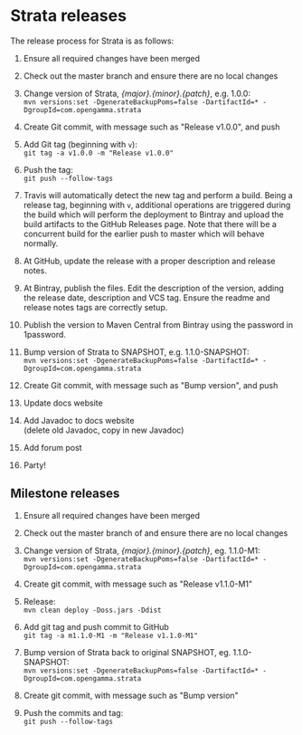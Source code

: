 Strata releases
===============

The release process for Strata is as follows:

1. Ensure all required changes have been merged

1. Check out the master branch and ensure there are no local changes

1. Change version of Strata, *{major}.{minor}.{patch}*, e.g. 1.0.0:  
`mvn versions:set -DgenerateBackupPoms=false -DartifactId=* -DgroupId=com.opengamma.strata`

1. Create Git commit, with message such as "Release v1.0.0", and push

1. Add Git tag (beginning with `v`):  
`git tag -a v1.0.0 -m "Release v1.0.0"`

1. Push the tag:  
`git push --follow-tags`

1. Travis will automatically detect the new tag and perform a build.
Being a release tag, beginning with `v`, additional operations are triggered during the build which 
will perform the deployment to Bintray and upload the build artifacts to the GitHub Releases page.
Note that there will be a concurrent build for the earlier push to master which will behave normally.

1. At GitHub, update the release with a proper description and release notes.

1. At Bintray, publish the files.
Edit the description of the version, adding the release date, description and VCS tag.
Ensure the readme and release notes tags are correctly setup.

1. Publish the version to Maven Central from Bintray using the password in 1password.

1. Bump version of Strata to SNAPSHOT, e.g. 1.1.0-SNAPSHOT:  
`mvn versions:set -DgenerateBackupPoms=false -DartifactId=* -DgroupId=com.opengamma.strata`

1. Create Git commit, with message such as "Bump version", and push

1. Update docs website

1. Add Javadoc to docs website  
(delete old Javadoc, copy in new Javadoc)

1. Add forum post

1. Party!


Milestone releases
------------------

1. Ensure all required changes have been merged

1. Check out the master branch of and ensure there are no local changes

1. Change version of Strata, *{major}.{minor}.{patch}*, eg. 1.1.0-M1:  
`mvn versions:set -DgenerateBackupPoms=false -DartifactId=* -DgroupId=com.opengamma.strata`

1. Create git commit, with message such as "Release v1.1.0-M1"

1. Release:  
`mvn clean deploy -Doss.jars -Ddist`

1. Add git tag and push commit to GitHub  
`git tag -a m1.1.0-M1 -m "Release v1.1.0-M1"`

1. Bump version of Strata back to original SNAPSHOT, eg. 1.1.0-SNAPSHOT:  
`mvn versions:set -DgenerateBackupPoms=false -DartifactId=* -DgroupId=com.opengamma.strata`

1. Create git commit, with message such as "Bump version"

1. Push the commits and tag:  
`git push --follow-tags`

